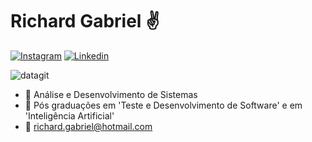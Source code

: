 # Richard Gabriel ✌️

[![Instagram](https://img.shields.io/badge/Instagram-E4405F?style=for-the-badge&logo=instagram&logoColor=white)](https://www.instagram.com/o.richard._/)
[![Linkedin](https://img.shields.io/badge/LinkedIn-0077B5?style=for-the-badge&logo=linkedin&logoColor=white)](https://www.linkedin.com/in/richard-gabriel-6192a9290/)

![datagit](https://64.media.tumblr.com/tumblr_lsf48sp7mm1r0v2mwo1_500.gif)

- 📕 Análise e Desenvolvimento de Sistemas
- 📕 Pós graduações em 'Teste e Desenvolvimento de Software' e em 'Inteligência Artificial'
- 📧 richard.gabriel@hotmail.com
